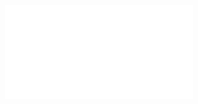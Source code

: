 <html> 

<head>


</head>

<body>
<div align="center">
	<br>
    <img src="./components/summary-table.svg">
	<br>
</div>

</body>

</html>
